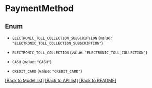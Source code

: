 # PaymentMethod

## Enum


* `ELECTRONIC_TOLL_COLLECTION_SUBSCRIPTION` (value: `"ELECTRONIC_TOLL_COLLECTION_SUBSCRIPTION"`)

* `ELECTRONIC_TOLL_COLLECTION` (value: `"ELECTRONIC_TOLL_COLLECTION"`)

* `CASH` (value: `"CASH"`)

* `CREDIT_CARD` (value: `"CREDIT_CARD"`)


[[Back to Model list]](../README.md#documentation-for-models) [[Back to API list]](../README.md#documentation-for-api-endpoints) [[Back to README]](../README.md)


